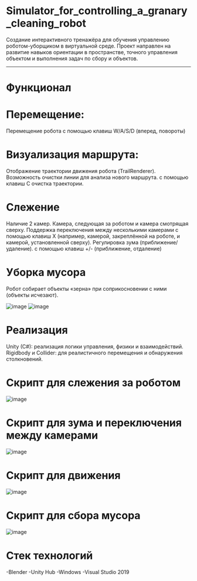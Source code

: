 # Simulator_for_controlling_a_granary_cleaning_robot
Создание интерактивного тренажёра для обучения управлению роботом-уборщиком в виртуальной среде. Проект направлен на развитие навыков ориентации в пространстве, точного управления объектом и выполнения задач по сбору и объектов.
________________________________________________________________________
# Функционал
  # Перемещение:
Перемещение робота с помощью клавиш W/A/S/D (вперед, повороты)
  # Визуализация маршрута:
Отображение траектории движения робота (TrailRenderer).
Возможность очистки линии для анализа нового маршрута. с помощью клавиш С очистка траектории.
  # Слежение
Наличие 2 камер. Камера, следующая за роботом и камера смотрящая сверху.
Поддержка переключения между несколькими камерами с помощью клавиш X (например, камерой, закреплённой на роботе, и камерой, установленной сверху).
Регулировка зума (приближение/удаление). с помощью клавиш +/- (приближение, отдаление)
  # Уборка мусора
Робот собирает объекты «зерна» при соприкосновении с ними (объекты исчезают).

![image](https://github.com/user-attachments/assets/17469f24-adbb-492a-b932-ce36a0056d04)
![image](https://github.com/user-attachments/assets/c34f0223-ec1c-4035-b0cc-b81de226d8eb)


# Реализация 
Unity (C#): реализация логики управления, физики и взаимодействий.
Rigidbody и Collider: для реалистичного перемещения и обнаружения столкновений.
  # Скрипт для слежения за роботом
![image](https://github.com/user-attachments/assets/3315d8ee-ec65-45b6-8878-51426d544df9)
  # Скрипт для зума и переключения между камерами
![image](https://github.com/user-attachments/assets/a8bcc731-0fe3-47f8-ac4d-023df8008879)
  # Скрипт для движения
![image](https://github.com/user-attachments/assets/9ef40c84-b342-460a-b707-5d4c188b8995)
  # Скрипт для сбора мусора
![image](https://github.com/user-attachments/assets/d5cf129f-d636-4200-8825-beb5c1fbcdb9)



# Стек технологий
-Blender
-Unity Hub
-Windows
-Visual Studio 2019


